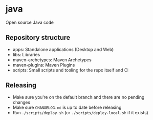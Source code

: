 # java
Open source Java code

## Repository structure

- apps: Standalone applications (Desktop and Web)
- libs: Libraries
- maven-archetypes: Maven Archetypes
- maven-plugins: Maven Plugins
- scripts: Small scripts and tooling for the repo itself and CI

## Releasing

- Make sure you're on the default branch and there are no pending changes
- Make sure `CHANGELOG.md` is up to date before releasing
- Run `./scripts/deploy.sh` (or `./scripts/deploy-local.sh` if it exists)
